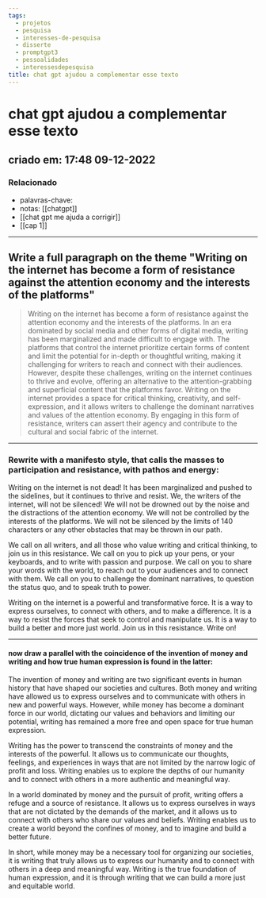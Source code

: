```yaml
---
tags:
  - projetos
  - pesquisa
  - interesses-de-pesquisa
  - disserte
  - promptgpt3
  - pessoalidades
  - interessesdepesquisa
title: chat gpt ajudou a complementar esse texto
---
```


# chat gpt ajudou a complementar esse texto

## criado em: 17:48 09-12-2022

### Relacionado

- palavras-chave: 
- notas: [[chatgpt]]
- [[chat gpt me ajuda a corrigir]]
- [[cap 1]]
---

## Write a full paragraph on the theme "Writing on the internet has become a form of resistance against the attention economy and the interests of the platforms"

>Writing on the internet has become a form of resistance against the attention economy and the interests of the platforms. In an era dominated by social media and other forms of digital media, writing has been marginalized and made difficult to engage with. The platforms that control the internet prioritize certain forms of content and limit the potential for in-depth or thoughtful writing, making it challenging for writers to reach and connect with their audiences. However, despite these challenges, writing on the internet continues to thrive and evolve, offering an alternative to the attention-grabbing and superficial content that the platforms favor. Writing on the internet provides a space for critical thinking, creativity, and self-expression, and it allows writers to challenge the dominant narratives and values of the attention economy. By engaging in this form of resistance, writers can assert their agency and contribute to the cultural and social fabric of the internet.

---

### Rewrite with a manifesto style, that calls the masses to participation and resistance, with pathos and energy:

Writing on the internet is not dead! It has been marginalized and pushed to the sidelines, but it continues to thrive and resist. We, the writers of the internet, will not be silenced! We will not be drowned out by the noise and the distractions of the attention economy. We will not be controlled by the interests of the platforms. We will not be silenced by the limits of 140 characters or any other obstacles that may be thrown in our path.

We call on all writers, and all those who value writing and critical thinking, to join us in this resistance. We call on you to pick up your pens, or your keyboards, and to write with passion and purpose. We call on you to share your words with the world, to reach out to your audiences and to connect with them. We call on you to challenge the dominant narratives, to question the status quo, and to speak truth to power.

Writing on the internet is a powerful and transformative force. It is a way to express ourselves, to connect with others, and to make a difference. It is a way to resist the forces that seek to control and manipulate us. It is a way to build a better and more just world. Join us in this resistance. Write on!

---

#### now draw a parallel with the coincidence of the invention of money and writing and how true human expression is found in the latter:

The invention of money and writing are two significant events in human history that have shaped our societies and cultures. Both money and writing have allowed us to express ourselves and to communicate with others in new and powerful ways. However, while money has become a dominant force in our world, dictating our values and behaviors and limiting our potential, writing has remained a more free and open space for true human expression.

Writing has the power to transcend the constraints of money and the interests of the powerful. It allows us to communicate our thoughts, feelings, and experiences in ways that are not limited by the narrow logic of profit and loss. Writing enables us to explore the depths of our humanity and to connect with others in a more authentic and meaningful way.

In a world dominated by money and the pursuit of profit, writing offers a refuge and a source of resistance. It allows us to express ourselves in ways that are not dictated by the demands of the market, and it allows us to connect with others who share our values and beliefs. Writing enables us to create a world beyond the confines of money, and to imagine and build a better future.

In short, while money may be a necessary tool for organizing our societies, it is writing that truly allows us to express our humanity and to connect with others in a deep and meaningful way. Writing is the true foundation of human expression, and it is through writing that we can build a more just and equitable world.
